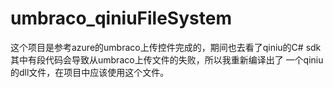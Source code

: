 # umbraco_qiniuFileSystem

这个项目是参考azure的umbraco上传控件完成的，期间也去看了qiniu的C# sdk 其中有段代码会导致从umbraco上传文件的失败，所以我重新编译出了
一个qiniu的dll文件，在项目中应该使用这个文件。
